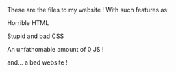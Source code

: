 These are the files to my website ! 
With such features as:

Horrible HTML

Stupid and bad CSS

An unfathomable amount of 0 JS !

and... a bad website !

